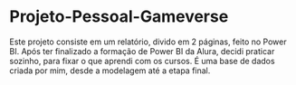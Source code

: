 # Projeto-Pessoal-Gameverse
Este projeto consiste em um relatório, divido em 2 páginas, feito no Power BI. Após ter finalizado a formação de Power BI da Alura, decidi praticar sozinho, para fixar o que aprendi com os cursos. É uma base de dados criada por mim, desde a modelagem até a etapa final.
